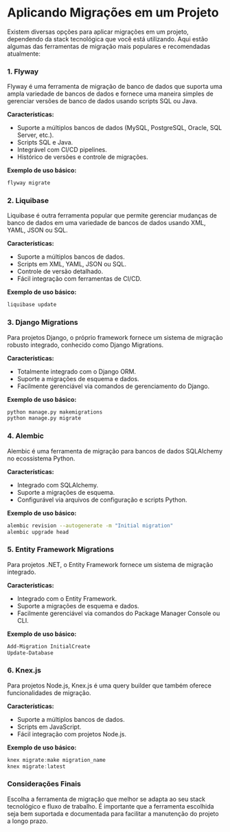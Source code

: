 # Aplicando Migrações em um Projeto
Existem diversas opções para aplicar migrações em um projeto, dependendo da stack tecnológica que você está utilizando. Aqui estão algumas das ferramentas de migração mais populares e recomendadas atualmente:

### 1. **Flyway**
Flyway é uma ferramenta de migração de banco de dados que suporta uma ampla variedade de bancos de dados e fornece uma maneira simples de gerenciar versões de banco de dados usando scripts SQL ou Java.

**Características:**
- Suporte a múltiplos bancos de dados (MySQL, PostgreSQL, Oracle, SQL Server, etc.).
- Scripts SQL e Java.
- Integrável com CI/CD pipelines.
- Histórico de versões e controle de migrações.

**Exemplo de uso básico:**
```bash
flyway migrate
```

### 2. **Liquibase**
Liquibase é outra ferramenta popular que permite gerenciar mudanças de banco de dados em uma variedade de bancos de dados usando XML, YAML, JSON ou SQL.

**Características:**
- Suporte a múltiplos bancos de dados.
- Scripts em XML, YAML, JSON ou SQL.
- Controle de versão detalhado.
- Fácil integração com ferramentas de CI/CD.

**Exemplo de uso básico:**
```bash
liquibase update
```

### 3. **Django Migrations**
Para projetos Django, o próprio framework fornece um sistema de migração robusto integrado, conhecido como Django Migrations.

**Características:**
- Totalmente integrado com o Django ORM.
- Suporte a migrações de esquema e dados.
- Facilmente gerenciável via comandos de gerenciamento do Django.

**Exemplo de uso básico:**
```bash
python manage.py makemigrations
python manage.py migrate
```

### 4. **Alembic**
Alembic é uma ferramenta de migração para bancos de dados SQLAlchemy no ecossistema Python.

**Características:**
- Integrado com SQLAlchemy.
- Suporte a migrações de esquema.
- Configurável via arquivos de configuração e scripts Python.

**Exemplo de uso básico:**
```bash
alembic revision --autogenerate -m "Initial migration"
alembic upgrade head
```

### 5. **Entity Framework Migrations**
Para projetos .NET, o Entity Framework fornece um sistema de migração integrado.

**Características:**
- Integrado com o Entity Framework.
- Suporte a migrações de esquema e dados.
- Facilmente gerenciável via comandos do Package Manager Console ou CLI.

**Exemplo de uso básico:**
```bash
Add-Migration InitialCreate
Update-Database
```

### 6. **Knex.js**
Para projetos Node.js, Knex.js é uma query builder que também oferece funcionalidades de migração.

**Características:**
- Suporte a múltiplos bancos de dados.
- Scripts em JavaScript.
- Fácil integração com projetos Node.js.

**Exemplo de uso básico:**
```javascript
knex migrate:make migration_name
knex migrate:latest
```

### Considerações Finais
Escolha a ferramenta de migração que melhor se adapta ao seu stack tecnológico e fluxo de trabalho. É importante que a ferramenta escolhida seja bem suportada e documentada para facilitar a manutenção do projeto a longo prazo.